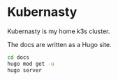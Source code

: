 # Kubernasty

Kubernasty is my home k3s cluster.

The docs are written as a Hugo site.

```sh
cd docs
hugo mod get -u
hugo server
```
